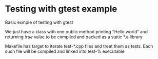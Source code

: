 # Testing with gtest example

Basic exmple of testing with gtest

We just have a class with one public method printing "Hello world" and returning _true_ value to be compiled and packed as a static *.a library

Makefile has target to iterate test-*.cpp files and treat them as tests. Each such file will be compiled and linked into test-% executable





